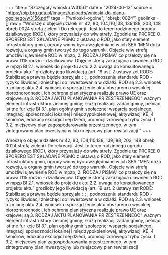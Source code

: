 +++
title = "Szczegóły wniosku W3156"
date = "2024-06-13"
source = "https://bip.brg.gda.pl/images/uploads/wnioski-do-planu-ogolnego/w3156.pdf"
tags = ["wnioski-ogolne", "obręb: 0024"]
geolinks = []
raw = "Wnoszę o objęcie działek nr 42, 80, 104,110,138, 139,188, 203, 148 obręb 0024 strefą zieleni i Do rekreacji. Jest to teren rodzinnego ogrodu działkowego (ROD), który przynależy do wiw strefy. Zgodnie ta: PROREE O BPORERO EST SKŁADANE PISMO z ustawą o ROD, jako stały element infrastruktury gmin, ogrody winny być uwzględniane w ich SEA 'MEN doża rozwoju, a organy gmin tworzyć do tego warunki. Objęcie wiw strefą umożliwi ujawnienie ROD w mpzp, 2. RODZAJ PISMA” co przełoży się na prawa 1115 rodzin - działkowców. Objęcie strefą zakazującą ujawnienia ROD w mpzp Bl 2.1. wniosek do projektu aktu 2.2. uwaga do konsultowanego projektu aktu” groziłoby jego likwidacją (art. 19 ust. 2 ustawy zet RODE: Stabilizacja prawna będzie sprzyjała : ; , podnoszeniu standardu ROD - ryzyko likwidacji zniechęci do inwestowania w działki. ROD są  2.3. wniosek o zmianę aktu 2.4. wniosek o sporządzenie aktu obszarem o wysokiej bioróżnorodności, ich ochrona planistyczna realizuje prawo UE oraz krajowe; są 3. RODZAJ AKTU PLANOWANIA PR ZESTRZENNEGO” ważnym element infrastruktury zielonej gminy; służą realizacji zadań gminy, pełniąc ist tne fur kcje BI 3.1. plan ogólny gmir społeczne: wsparcia socjalnego, integracji społeczności lokalnej i międzypokoleniowej, aktywizacji KE, 4 seniorów, edukacji ekologicznej dzieci, promocji zdrowego trybu życia. I 3.2. miejscowy plan zagospodarowania przestrzennego. w tym zintegrowany plan inwestycyjny lub miejscowy plan rewitalizacji "
+++

Wnoszę o objęcie działek nr 42, 80, 104,110,138, 139,188, 203, 148 obręb 0024 strefą zieleni i
Do rekreacji. Jest to teren rodzinnego ogrodu działkowego (ROD), który przynależy do wiw strefy. Zgodnie
ta: PROREE O BPORERO EST SKŁADANE PISMO z ustawą o ROD, jako stały element infrastruktury gmin, ogrody winny być uwzględniane w ich
SEA "MEN doża rozwoju, a organy gmin tworzyć do tego warunki. Objęcie wiw strefą umożliwi ujawnienie ROD w mpzp,
2. RODZAJ PISMA” co przełoży się na prawa 1115 rodzin - działkowców. Objęcie strefą zakazującą ujawnienia ROD w mpzp
Bl 2.1. wniosek do projektu aktu 2.2. uwaga do konsultowanego projektu aktu” groziłoby jego likwidacją (art. 19 ust. 2 ustawy zet RODE: Stabilizacja prawna będzie sprzyjała
: ; , podnoszeniu standardu ROD - ryzyko likwidacji zniechęci do inwestowania w działki. ROD są
 2.3. wniosek o zmianę aktu 2.4. wniosek o sporządzenie aktu obszarem o wysokiej bioróżnorodności, ich ochrona planistyczna realizuje prawo UE oraz krajowe; są
3. RODZAJ AKTU PLANOWANIA PR ZESTRZENNEGO” ważnym element infrastruktury zielonej gminy; służą realizacji zadań gminy, pełniąc ist tne fur kcje
BI 3.1. plan ogólny gmir społeczne: wsparcia socjalnego, integracji społeczności lokalnej i międzypokoleniowej, aktywizacji
KE, 4 seniorów, edukacji ekologicznej dzieci, promocji zdrowego trybu życia.
I 3.2. miejscowy plan zagospodarowania przestrzennego. w tym zintegrowany plan inwestycyjny lub
miejscowy plan rewitalizacji 


